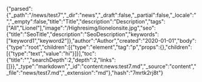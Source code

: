 {"parsed":{"_path":"/news/test7","_dir":"news","_draft":false,"_partial":false,"_locale":"","_empty":false,"title":"Title","description":"Description","tags":["All","Lionel"],"image":"/Highresimg/lionelonsite.jpg","seo":{"title":"SeoTitle","description":"SeoDescription","keywords":["keyword1","keyword2"]},"author":"Author","created":"2020-01-01","body":{"type":"root","children":[{"type":"element","tag":"p","props":{},"children":[{"type":"text","value":"hi"}]}],"toc":{"title":"","searchDepth":2,"depth":2,"links":[]}},"_type":"markdown","_id":"content:news:test7.md","_source":"content","_file":"news/test7.md","_extension":"md"},"hash":"7mrtk2rj8t"}